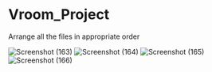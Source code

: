# Vroom_Project
Arrange all the files in appropriate order

![Screenshot (163)](https://github.com/Hemin33/Vroom_Project/assets/169338082/252ba79a-d192-4f17-927c-7106ef158e7c)  ![Screenshot (164)](https://github.com/Hemin33/Vroom_Project/assets/169338082/87c5b58a-b21f-4613-87bc-6f05e141f846)
![Screenshot (165)](https://github.com/Hemin33/Vroom_Project/assets/169338082/55ceffb6-3bb1-4b50-afb3-a4c7a5fd52b3)  ![Screenshot (166)](https://github.com/Hemin33/Vroom_Project/assets/169338082/3d7dee5b-be24-4ec9-bd81-ddd0adacb3ca)


